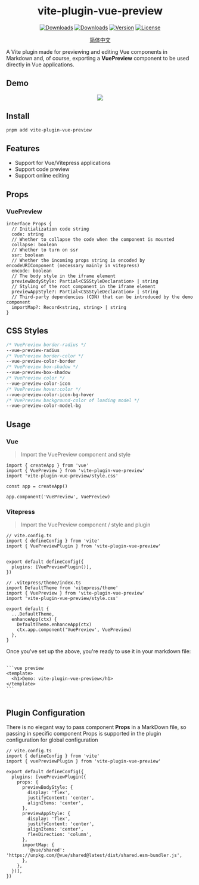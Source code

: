 <h1 align="center">vite-plugin-vue-preview</h1>

<p align="center">
  <a href="https://github.com/liting-yes/vite-plugin-vue-preview"><img src="https://img.shields.io/github/stars/liting-yes/vite-plugin-vue-preview" alt="Downloads"></a>
  <a href="https://www.npmjs.com/package/vite-plugin-vue-preview"><img src="https://img.shields.io/npm/dm/vite-plugin-vue-preview" alt="Downloads"></a>
  <a href="https://www.npmjs.com/package/vite-plugin-vue-preview"><img src="https://img.shields.io/npm/v/vite-plugin-vue-preview" alt="Version"></a>
  <a href="https://www.npmjs.com/package/vite-plugin-vue-preview"><img src="https://img.shields.io/npm/l/vite-plugin-vue-preview" alt="License"></a>
</p>

<p align="center">
  <a href="./README.zh-CN.md">简体中文</a>
</p>

A Vite plugin made for previewing and editing Vue components in Markdown and, of course, exporting a **VuePreview** component to be used directly in Vue applications.

## Demo

<p align="center">
  <img src="./public/demo.gif" />
</p>

## Install

```bash
pnpm add vite-plugin-vue-preview
```

## Features

- Support for Vue/Vitepress applications
- Support code preview
- Support online editing

## Props

### VuePreview

```TS
interface Props {
  // Initialization code string
  code: string
  // Whether to collapse the code when the component is mounted
  collapse: boolean
  // Whether to turn on ssr
  ssr: boolean
  // Whether the incoming props string is encoded by encodeURIComponent (necessary mainly in vitepress)
  encode: boolean
  // The body style in the iframe element
  previewBodyStyle: Partial<CSSStyleDeclaration> | string
  // Styling of the root component in the iframe element
  previewAppStyle?: Partial<CSSStyleDeclaration> | string
  // Third-party dependencies (CDN) that can be introduced by the demo component
  importMap?: Record<string, string> | string
}
```

## CSS Styles

```CSS
/* VuePreview border-radius */
--vue-preview-radius
/* VuePreview border-color */
--vue-preview-color-border
/* VuePreview box-shadow */
--vue-preview-box-shadow
/* VuePreview color */
--vue-preview-color-icon
/* VuePreview hover:color */
--vue-preview-color-icon-bg-hover
/* VuePreview background-color of loading model */
--vue-preview-color-model-bg
```

## Usage

### Vue

> Import the VuePreview component and style

```TS
import { createApp } from 'vue'
import { VuePreview } from 'vite-plugin-vue-preview'
import 'vite-plugin-vue-preview/style.css'

const app = createApp()

app.component('VuePreview', VuePreview)
```

### Vitepress

> Import the VuePreview component / style and plugin

```TS
// vite.config.ts
import { defineConfig } from 'vite'
import { VuePreviewPlugin } from 'vite-plugin-vue-preview'


export default defineConfig({
  plugins: [VuePreviewPlugin()],
})

// .vitepress/theme/index.ts
import DefaultTheme from 'vitepress/theme'
import { VuePreview } from 'vite-plugin-vue-preview'
import 'vite-plugin-vue-preview/style.css'

export default {
  ...DefaultTheme,
  enhanceApp(ctx) {
    DefaultTheme.enhanceApp(ctx)
    ctx.app.component('VuePreview', VuePreview)
  },
}
```

Once you've set up the above, you're ready to use it in your markdown file:

<pre>
  <code>
&#96;&#96;&#96;vue preview
&lt;template&gt;
  &lt;h1&gt;Demo: vite-plugin-vue-preview&lt;/h1&gt;
&lt;/template&gt;
&#96;&#96;&#96;
  </code>
</pre>

## Plugin Configuration

There is no elegant way to pass component **Props** in a MarkDown file, so passing in specific component Props is supported in the plugin configuration for global configuration

```TS
// vite.config.ts
import { defineConfig } from 'vite'
import { vuePreviewPlugin } from 'vite-plugin-vue-preview'

export default defineConfig({
  plugins: [vuePreviewPlugin({
    props: {
      previewBodyStyle: {
        display: 'flex',
        justifyContent: 'center',
        alignItems: 'center',
      },
      previewAppStyle: {
        display: 'flex',
        justifyContent: 'center',
        alignItems: 'center',
        flexDirection: 'column',
      },
      importMap: {
        '@vue/shared': 'https://unpkg.com/@vue/shared@latest/dist/shared.esm-bundler.js',
      },
    },
  })],
})
```
